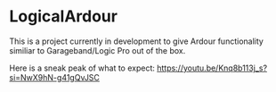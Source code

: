 # LogicalArdour
This is a project currently in development to give Ardour functionality similiar to Garageband/Logic Pro out of the box. 



Here is a sneak peak of what to expect: https://youtu.be/Knq8b113j_s?si=NwX9hN-g41gQvJSC
